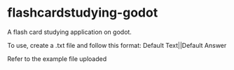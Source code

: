 # flashcardstudying-godot
A flash card studying application on godot.

To use, create a .txt file and follow this format:
Default Text||Default Answer

Refer to the example file uploaded
